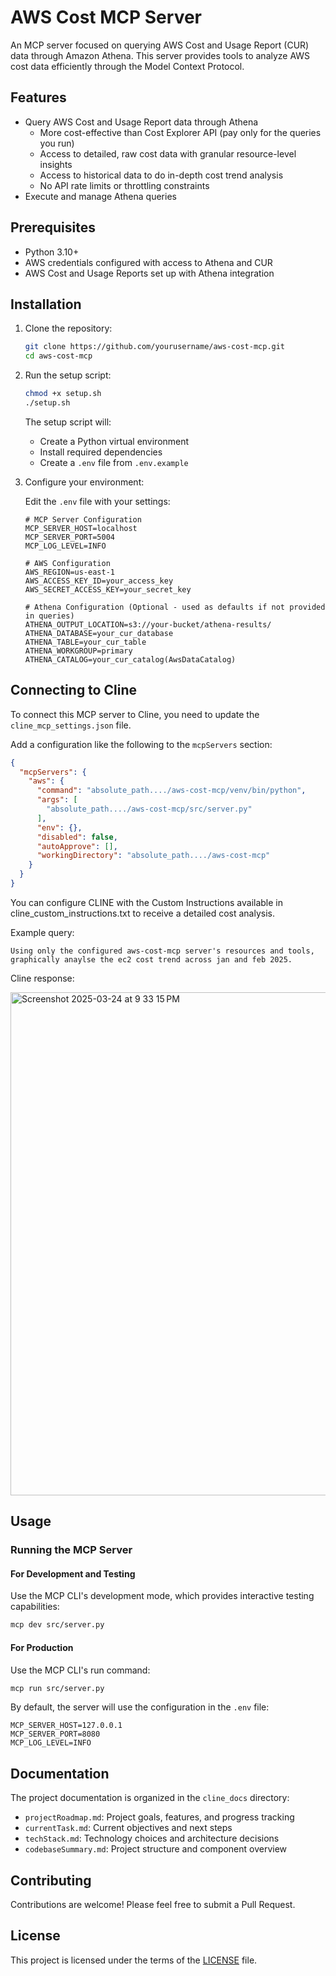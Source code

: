 # AWS Cost MCP Server

An MCP server focused on querying AWS Cost and Usage Report (CUR) data through Amazon Athena. This server provides tools to analyze AWS cost data efficiently through the Model Context Protocol.

## Features

- Query AWS Cost and Usage Report data through Athena
  - More cost-effective than Cost Explorer API (pay only for the queries you run)
  - Access to detailed, raw cost data with granular resource-level insights
  - Access to historical data to do in-depth cost trend analysis
  - No API rate limits or throttling constraints
- Execute and manage Athena queries

## Prerequisites

- Python 3.10+
- AWS credentials configured with access to Athena and CUR
- AWS Cost and Usage Reports set up with Athena integration

## Installation

1. Clone the repository:
    ```bash
    git clone https://github.com/yourusername/aws-cost-mcp.git
    cd aws-cost-mcp
    ```

2. Run the setup script:
    ```bash
    chmod +x setup.sh
    ./setup.sh
    ```

    The setup script will:
    - Create a Python virtual environment
    - Install required dependencies
    - Create a `.env` file from `.env.example`

3. Configure your environment:

    Edit the `.env` file with your settings:
    ```
    # MCP Server Configuration
    MCP_SERVER_HOST=localhost
    MCP_SERVER_PORT=5004
    MCP_LOG_LEVEL=INFO

    # AWS Configuration
    AWS_REGION=us-east-1
    AWS_ACCESS_KEY_ID=your_access_key
    AWS_SECRET_ACCESS_KEY=your_secret_key

    # Athena Configuration (Optional - used as defaults if not provided in queries)
    ATHENA_OUTPUT_LOCATION=s3://your-bucket/athena-results/
    ATHENA_DATABASE=your_cur_database
    ATHENA_TABLE=your_cur_table
    ATHENA_WORKGROUP=primary
    ATHENA_CATALOG=your_cur_catalog(AwsDataCatalog)
    ```

## Connecting to Cline

To connect this MCP server to Cline, you need to update the `cline_mcp_settings.json` file.

Add a configuration like the following to the `mcpServers` section:

```json
{
  "mcpServers": {
    "aws": {
      "command": "absolute_path..../aws-cost-mcp/venv/bin/python",
      "args": [
        "absolute_path..../aws-cost-mcp/src/server.py"
      ],
      "env": {},
      "disabled": false,
      "autoApprove": [],
      "workingDirectory": "absolute_path..../aws-cost-mcp"
    }
  }
}
```

You can configure CLINE with the Custom Instructions available in cline_custom_instructions.txt to receive a detailed cost analysis.

Example query:
```
Using only the configured aws-cost-mcp server's resources and tools, graphically anaylse the ec2 cost trend across jan and feb 2025.
```
Cline response: 

<img width="805" alt="Screenshot 2025-03-24 at 9 33 15 PM" src="https://github.com/user-attachments/assets/1808240d-8404-41a7-8455-598746a02070" />


## Usage

### Running the MCP Server

#### For Development and Testing

Use the MCP CLI's development mode, which provides interactive testing capabilities:

```bash
mcp dev src/server.py
```

#### For Production

Use the MCP CLI's run command:

```bash
mcp run src/server.py
```

By default, the server will use the configuration in the `.env` file:

```
MCP_SERVER_HOST=127.0.0.1
MCP_SERVER_PORT=8080
MCP_LOG_LEVEL=INFO
```


## Documentation

The project documentation is organized in the `cline_docs` directory:

- `projectRoadmap.md`: Project goals, features, and progress tracking
- `currentTask.md`: Current objectives and next steps
- `techStack.md`: Technology choices and architecture decisions
- `codebaseSummary.md`: Project structure and component overview

## Contributing

Contributions are welcome! Please feel free to submit a Pull Request.

## License

This project is licensed under the terms of the [LICENSE](LICENSE) file.
